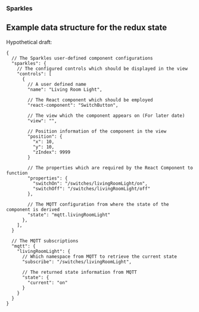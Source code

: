 ### Sparkles

## Example data structure for the redux state

Hypothetical draft:

    {
      // The Sparkles user-defined component configurations
      "sparkles": {
        // The configured controls which should be displayed in the view
        "controls": [
          {
            // A user defined name
            "name": "Living Room Light",

            // The React component which should be employed
            "react-component": "SwitchButton",

            // The view which the component appears on (For later date)
            "view": "",

            // Position information of the component in the view
            "position": {
              "x": 10,
              "y": 10,
              "zIndex": 9999
            }

            // The properties which are required by the React Component to function
            "properties": {
              "switchOn": "/switches/livingRoomLight/on",
              "switchOff": "/switches/livingRoomLight/off"
            },

            // The MQTT configuration from where the state of the component is derived
            "state": "mqtt.livingRoomLight"
          },
        ],
      }

      // The MQTT subscriptions
      "mqtt": {
        "livingRoomLight": {
          // Which namespace from MQTT to retrieve the current state
          "subscribe": "/switches/livingRoomLight",

          // The returned state information from MQTT
          "state": {
            "current": "on"
          }
        }
      }
    }
